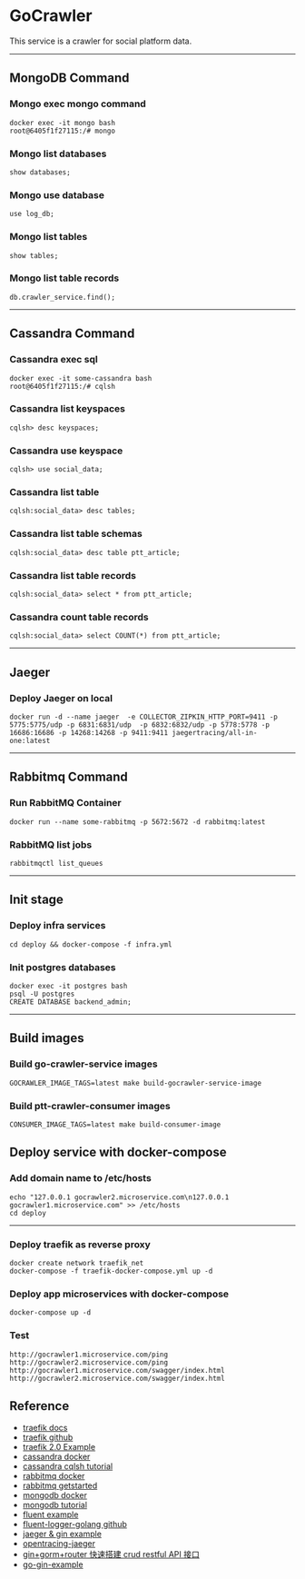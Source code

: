 
# GoCrawler
This service is a crawler for social platform data.
* * *
## MongoDB Command
### Mongo exec mongo command
```
docker exec -it mongo bash
root@6405f1f27115:/# mongo
```
### Mongo list databases
```
show databases;
```
### Mongo use database
```
use log_db;
```
### Mongo list tables
```
show tables;
```
### Mongo list table records
```
db.crawler_service.find();
```
* * *
## Cassandra Command
### Cassandra exec sql
```
docker exec -it some-cassandra bash
root@6405f1f27115:/# cqlsh
```
### Cassandra list keyspaces
```
cqlsh> desc keyspaces;
```
### Cassandra use keyspace
```
cqlsh> use social_data;
```
### Cassandra list table
```
cqlsh:social_data> desc tables;
```
### Cassandra list table schemas
```
cqlsh:social_data> desc table ptt_article;
```
### Cassandra list table records
```
cqlsh:social_data> select * from ptt_article;
```
### Cassandra count table records
```
cqlsh:social_data> select COUNT(*) from ptt_article;
```
* * *
## Jaeger
### Deploy Jaeger on local
```
docker run -d --name jaeger  -e COLLECTOR_ZIPKIN_HTTP_PORT=9411 -p 5775:5775/udp -p 6831:6831/udp  -p 6832:6832/udp -p 5778:5778 -p 16686:16686 -p 14268:14268 -p 9411:9411 jaegertracing/all-in-one:latest
```
* * *
## Rabbitmq Command
### Run RabbitMQ Container
```
docker run --name some-rabbitmq -p 5672:5672 -d rabbitmq:latest
```
### RabbitMQ list jobs
```
rabbitmqctl list_queues
```
* * *
## Init stage

### Deploy infra services
```
cd deploy && docker-compose -f infra.yml
```
### Init postgres databases
```
docker exec -it postgres bash
psql -U postgres
CREATE DATABASE backend_admin;
```
* * *
## Build images
### Build go-crawler-service images
```
GOCRAWLER_IMAGE_TAGS=latest make build-gocrawler-service-image
```

### Build ptt-crawler-consumer images
```
CONSUMER_IMAGE_TAGS=latest make build-consumer-image  
```
## Deploy service with docker-compose

### Add domain name to /etc/hosts
```
echo "127.0.0.1 gocrawler2.microservice.com\n127.0.0.1 gocrawler1.microservice.com" >> /etc/hosts
cd deploy
```
* * *
### Deploy traefik as reverse proxy
```
docker create network traefik_net
docker-compose -f traefik-docker-compose.yml up -d
```
### Deploy app microservices with docker-compose
```
docker-compose up -d
```
### Test 
```
http://gocrawler1.microservice.com/ping
http://gocrawler2.microservice.com/ping
http://gocrawler1.microservice.com/swagger/index.html
http://gocrawler2.microservice.com/swagger/index.html
```
## Reference
* [traefik docs](https://doc.traefik.io/traefik/)
* [traefik github](https://github.com/traefik/traefik)
* [traefik 2.0 Example](https://github.com/DoTheEvo/Traefik-v2-examples)
* [cassandra  docker](https://hub.docker.com/_/cassandra)
* [cassandra cqlsh tutorial](https://www.tutorialspoint.com/cassandra/cassandra_cqlsh.htm)
* [rabbitmq docker](https://hub.docker.com/_/rabbitmq)
* [rabbitmq getstarted](https://www.rabbitmq.com/getstarted.html)
* [mongodb docker](https://hub.docker.com/_/mongo)
* [mongodb tutorial](https://www.tutorialspoint.com/mongodb/index.htm)
* [fluent example](https://github.com/sean830314/service-tool-note/tree/master/fluentd)
* [fluent-logger-golang github](https://github.com/fluent/fluent-logger-golang)
* [jaeger & gin example](https://www.yisu.com/zixun/372364.html)
* [opentracing-jaeger](https://jeremyxu2010.github.io/2018/07/%E7%A0%94%E7%A9%B6%E8%B0%83%E7%94%A8%E9%93%BE%E8%B7%9F%E8%B8%AA%E6%8A%80%E6%9C%AF%E4%B9%8Bjaeger/)
* [gin+gorm+router 快速搭建 crud restful API 接口](https://learnku.com/articles/23548/gingormrouter-quickly-build-crud-restful-api-interface)
* [go-gin-example](https://github.com/eddycjy/go-gin-example)
